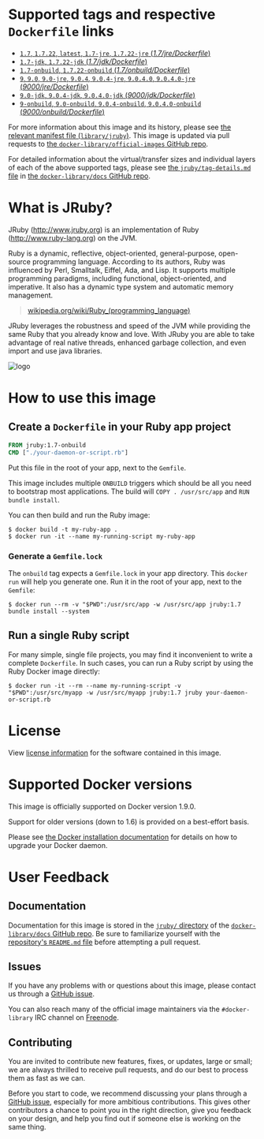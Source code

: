 # Supported tags and respective `Dockerfile` links

-	[`1.7`, `1.7.22`, `latest`, `1.7-jre`, `1.7.22-jre` (*1.7/jre/Dockerfile*)](https://github.com/cpuguy83/docker-jruby/blob/1f289ddb5d77c41b9f096384bdc412efa76e3d63/1.7/jre/Dockerfile)
-	[`1.7-jdk`, `1.7.22-jdk` (*1.7/jdk/Dockerfile*)](https://github.com/cpuguy83/docker-jruby/blob/1f289ddb5d77c41b9f096384bdc412efa76e3d63/1.7/jdk/Dockerfile)
-	[`1.7-onbuild`, `1.7.22-onbuild` (*1.7/onbuild/Dockerfile*)](https://github.com/cpuguy83/docker-jruby/blob/1f289ddb5d77c41b9f096384bdc412efa76e3d63/1.7/onbuild/Dockerfile)
-	[`9`, `9.0`, `9.0-jre`, `9.0.4`, `9.0.4-jre`, `9.0.4.0`, `9.0.4.0-jre` (*9000/jre/Dockerfile*)](https://github.com/cpuguy83/docker-jruby/blob/3f9cf4a89153f5911b20ab71804b587f4c7ec347/9000/jre/Dockerfile)
-	[`9.0-jdk`, `9.0.4-jdk`, `9.0.4.0-jdk` (*9000/jdk/Dockerfile*)](https://github.com/cpuguy83/docker-jruby/blob/3f9cf4a89153f5911b20ab71804b587f4c7ec347/9000/jdk/Dockerfile)
-	[`9-onbuild`, `9.0-onbuild`, `9.0.4-onbuild`, `9.0.4.0-onbuild` (*9000/onbuild/Dockerfile*)](https://github.com/cpuguy83/docker-jruby/blob/3f9cf4a89153f5911b20ab71804b587f4c7ec347/9000/onbuild/Dockerfile)

For more information about this image and its history, please see [the relevant manifest file (`library/jruby`)](https://github.com/docker-library/official-images/blob/master/library/jruby). This image is updated via pull requests to [the `docker-library/official-images` GitHub repo](https://github.com/docker-library/official-images).

For detailed information about the virtual/transfer sizes and individual layers of each of the above supported tags, please see [the `jruby/tag-details.md` file](https://github.com/docker-library/docs/blob/master/jruby/tag-details.md) in [the `docker-library/docs` GitHub repo](https://github.com/docker-library/docs).

# What is JRuby?

JRuby (http://www.jruby.org) is an implementation of Ruby (http://www.ruby-lang.org) on the JVM.

Ruby is a dynamic, reflective, object-oriented, general-purpose, open-source programming language. According to its authors, Ruby was influenced by Perl, Smalltalk, Eiffel, Ada, and Lisp. It supports multiple programming paradigms, including functional, object-oriented, and imperative. It also has a dynamic type system and automatic memory management.

> [wikipedia.org/wiki/Ruby_(programming_language)](https://en.wikipedia.org/wiki/Ruby_%28programming_language%29)

JRuby leverages the robustness and speed of the JVM while providing the same Ruby that you already know and love. With JRuby you are able to take advantage of real native threads, enhanced garbage collection, and even import and use java libraries.

![logo](https://raw.githubusercontent.com/docker-library/docs/master/jruby/logo.png)

# How to use this image

## Create a `Dockerfile` in your Ruby app project

```dockerfile
FROM jruby:1.7-onbuild
CMD ["./your-daemon-or-script.rb"]
```

Put this file in the root of your app, next to the `Gemfile`.

This image includes multiple `ONBUILD` triggers which should be all you need to bootstrap most applications. The build will `COPY . /usr/src/app` and `RUN bundle install`.

You can then build and run the Ruby image:

```console
$ docker build -t my-ruby-app .
$ docker run -it --name my-running-script my-ruby-app
```

### Generate a `Gemfile.lock`

The `onbuild` tag expects a `Gemfile.lock` in your app directory. This `docker run` will help you generate one. Run it in the root of your app, next to the `Gemfile`:

```console
$ docker run --rm -v "$PWD":/usr/src/app -w /usr/src/app jruby:1.7 bundle install --system
```

## Run a single Ruby script

For many simple, single file projects, you may find it inconvenient to write a complete `Dockerfile`. In such cases, you can run a Ruby script by using the Ruby Docker image directly:

```console
$ docker run -it --rm --name my-running-script -v "$PWD":/usr/src/myapp -w /usr/src/myapp jruby:1.7 jruby your-daemon-or-script.rb
```

# License

View [license information](https://github.com/jruby/jruby/blob/master/COPYING) for the software contained in this image.

# Supported Docker versions

This image is officially supported on Docker version 1.9.0.

Support for older versions (down to 1.6) is provided on a best-effort basis.

Please see [the Docker installation documentation](https://docs.docker.com/installation/) for details on how to upgrade your Docker daemon.

# User Feedback

## Documentation

Documentation for this image is stored in the [`jruby/` directory](https://github.com/docker-library/docs/tree/master/jruby) of the [`docker-library/docs` GitHub repo](https://github.com/docker-library/docs). Be sure to familiarize yourself with the [repository's `README.md` file](https://github.com/docker-library/docs/blob/master/README.md) before attempting a pull request.

## Issues

If you have any problems with or questions about this image, please contact us through a [GitHub issue](https://github.com/cpuguy83/docker-jruby/issues).

You can also reach many of the official image maintainers via the `#docker-library` IRC channel on [Freenode](https://freenode.net).

## Contributing

You are invited to contribute new features, fixes, or updates, large or small; we are always thrilled to receive pull requests, and do our best to process them as fast as we can.

Before you start to code, we recommend discussing your plans through a [GitHub issue](https://github.com/cpuguy83/docker-jruby/issues), especially for more ambitious contributions. This gives other contributors a chance to point you in the right direction, give you feedback on your design, and help you find out if someone else is working on the same thing.
